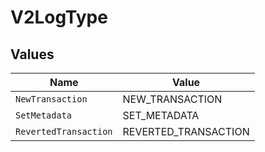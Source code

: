 # V2LogType


## Values

| Name                  | Value                 |
| --------------------- | --------------------- |
| `NewTransaction`      | NEW_TRANSACTION       |
| `SetMetadata`         | SET_METADATA          |
| `RevertedTransaction` | REVERTED_TRANSACTION  |